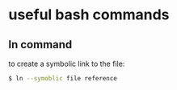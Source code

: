 # useful bash commands

## ln command
to create a symbolic link to the file:
```sh
$ ln --symoblic file reference
```
